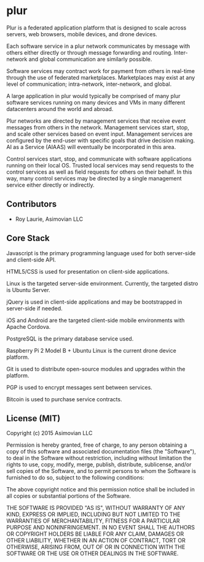 plur
======================
Plur is a federated application platform that is designed to scale across
servers, web browsers, mobile devices, and drone devices.

Each software service in a plur network communicates by message with others either directly
or through message forwarding and routing. Inter-network and global communication
are similarly possible.

Software services may contract work for payment from others in real-time through the use of
federated marketplaces. Marketplaces may exist at any level of communication; intra-network,
inter-network, and global.

A large application in plur would typically be comprised of many plur software services running
on many devices and VMs in many different datacenters around the world and abroad.

Plur networks are directed by management services that receive event messages from others
in the network. Management services start, stop, and scale other services based on event input.
Management services are configured by the end-user with specific goals that drive decision making.
AI as a Service (AIAAS) will eventually be incorporated in this area.

Control services start, stop, and communicate with software applications running on their local OS.
Trusted local services may send requests to the control services as well as field requests for others
on their behalf. In this way, many control services may be directed by a single management service either
directly or indirectly.


Contributors
-------
* Roy Laurie, Asimovian LLC


Core Stack
-----
Javascript is the primary programming language used for both server-side and client-side API.

HTML5/CSS is used for presentation on client-side applications.

Linux is the targeted server-side environment. Currently, the targeted distro is Ubuntu Server.

jQuery is used in client-side applications and may be bootstrapped in server-side if needed.

iOS and Android are the targeted client-side mobile environments with Apache Cordova.

PostgreSQL is the primary database service used.

Raspberry Pi 2 Model B + Ubuntu Linux is the current drone device platform.

Git is used to distribute open-source modules and upgrades within the platform.

PGP is used to encrypt messages sent between services.

Bitcoin is used to purchase service contracts.


License (MIT)
--------------

Copyright (c) 2015 Asimovian LLC

Permission is hereby granted, free of charge, to any person obtaining a copy
of this software and associated documentation files (the "Software"), to deal
in the Software without restriction, including without limitation the rights
to use, copy, modify, merge, publish, distribute, sublicense, and/or sell
copies of the Software, and to permit persons to whom the Software is
furnished to do so, subject to the following conditions:

The above copyright notice and this permission notice shall be included in
all copies or substantial portions of the Software.

THE SOFTWARE IS PROVIDED "AS IS", WITHOUT WARRANTY OF ANY KIND, EXPRESS OR
IMPLIED, INCLUDING BUT NOT LIMITED TO THE WARRANTIES OF MERCHANTABILITY,
FITNESS FOR A PARTICULAR PURPOSE AND NONINFRINGEMENT. IN NO EVENT SHALL THE
AUTHORS OR COPYRIGHT HOLDERS BE LIABLE FOR ANY CLAIM, DAMAGES OR OTHER
LIABILITY, WHETHER IN AN ACTION OF CONTRACT, TORT OR OTHERWISE, ARISING FROM,
OUT OF OR IN CONNECTION WITH THE SOFTWARE OR THE USE OR OTHER DEALINGS IN
THE SOFTWARE.
